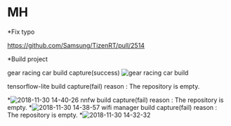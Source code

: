 # MH

  *Fix typo
  
  https://github.com/Samsung/TizenRT/pull/2514
  
  *Build project
  
  gear racing car build capture(success)
  ![gear racing car build](https://user-images.githubusercontent.com/45279159/49226751-cf635f00-f42a-11e8-9605-b80f2f17eea4.png)
  
  tensorflow-lite build capture(fail)
  reason : The repository is empty.

*![2018-11-30 14-40-26](https://user-images.githubusercontent.com/45279159/49274869-03876000-f4bd-11e8-9aa0-ca972f058545.png)
  nnfw build capture(fail)
  reason : The repository is empty.
*![2018-11-30 14-38-57](https://user-images.githubusercontent.com/45279159/49274882-0a15d780-f4bd-11e8-85e2-0a2f00f118e3.png)
  wifi manager build capture(fail)
  reason : The repository is empty.
*![2018-11-30 14-32-32](https://user-images.githubusercontent.com/45279159/49274894-10a44f00-f4bd-11e8-984c-2f177d6acd46.png)
